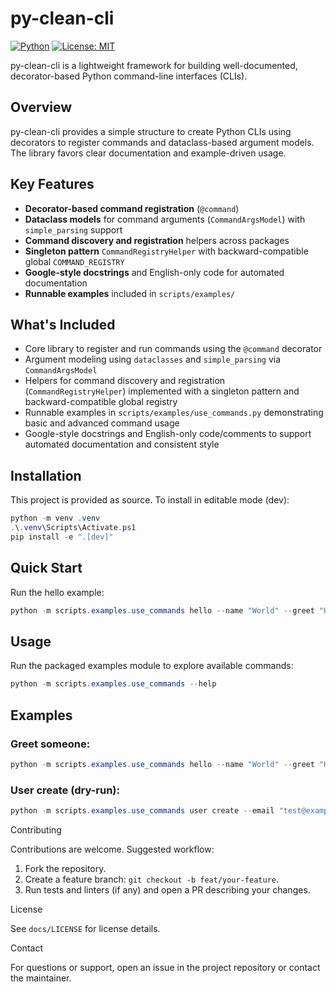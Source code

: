 # py-clean-cli

[![Python](https://img.shields.io/badge/python-3.12+-blue.svg)](https://www.python.org/downloads/)
[![License: MIT](https://img.shields.io/badge/License-MIT-yellow.svg)](https://opensource.org/licenses/MIT)

py-clean-cli is a lightweight framework for building well-documented, decorator-based Python command-line interfaces (CLIs).

## Overview

py-clean-cli provides a simple structure to create Python CLIs using decorators to register commands and dataclass-based argument models. The library favors clear documentation and example-driven usage.

## Key Features

- **Decorator-based command registration** (`@command`)
- **Dataclass models** for command arguments (`CommandArgsModel`) with `simple_parsing` support
- **Command discovery and registration** helpers across packages
- **Singleton pattern** `CommandRegistryHelper` with backward-compatible global `COMMAND_REGISTRY`
- **Google-style docstrings** and English-only code for automated documentation
- **Runnable examples** included in `scripts/examples/`

## What's Included

- Core library to register and run commands using the `@command` decorator
- Argument modeling using `dataclasses` and `simple_parsing` via `CommandArgsModel`
- Helpers for command discovery and registration (`CommandRegistryHelper`) implemented with a singleton pattern and backward-compatible global registry
- Runnable examples in `scripts/examples/use_commands.py` demonstrating basic and advanced command usage
- Google-style docstrings and English-only code/comments to support automated documentation and consistent style

## Installation

This project is provided as source. To install in editable mode (dev):

```powershell
python -m venv .venv
.\.venv\Scripts\Activate.ps1
pip install -e ".[dev]"
```

## Quick Start

Run the hello example:

```powershell
python -m scripts.examples.use_commands hello --name "World" --greet "Hi" --upper
```

## Usage

Run the packaged examples module to explore available commands:

```powershell
python -m scripts.examples.use_commands --help
```

## Examples

### Greet someone:

```powershell
python -m scripts.examples.use_commands hello --name "World" --greet "Hi" --upper
```

### User create (dry-run):

```powershell
python -m scripts.examples.use_commands user create --email "test@example.com" --username "testuser" --dry_run
```

Contributing

Contributions are welcome. Suggested workflow:

1. Fork the repository.
2. Create a feature branch: `git checkout -b feat/your-feature`.
3. Run tests and linters (if any) and open a PR describing your changes.

License

See `docs/LICENSE` for license details.

Contact

For questions or support, open an issue in the project repository or contact the maintainer.
